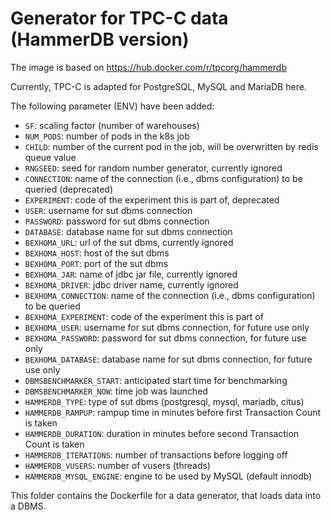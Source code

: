 # Generator for TPC-C data (HammerDB version)

The image is based on https://hub.docker.com/r/tpcorg/hammerdb

Currently, TPC-C is adapted for PostgreSQL, MySQL and MariaDB here.

The following parameter (ENV) have been added:

* `SF`: scaling factor (number of warehouses)
* `NUM_PODS`: number of pods in the k8s job
* `CHILD`: number of the current pod in the job, will be overwritten by redis queue value
* `RNGSEED`: seed for random number generator, currently ignored
* `CONNECTION`: name of the connection (i.e., dbms configuration) to be queried (deprecated)
* `EXPERIMENT`: code of the experiment this is part of, deprecated
* `USER`: username for sut dbms connection
* `PASSWORD`: password for sut dbms connection
* `DATABASE`: database name for sut dbms connection
* `BEXHOMA_URL`: url of the sut dbms, currently ignored
* `BEXHOMA_HOST`: host of the sut dbms
* `BEXHOMA_PORT`: port of the sut dbms
* `BEXHOMA_JAR`: name of jdbc jar file, currently ignored
* `BEXHOMA_DRIVER`: jdbc driver name, currently ignored
* `BEXHOMA_CONNECTION`: name of the connection (i.e., dbms configuration) to be queried
* `BEXHOMA_EXPERIMENT`: code of the experiment this is part of
* `BEXHOMA_USER`: username for sut dbms connection, for future use only
* `BEXHOMA_PASSWORD`: password for sut dbms connection, for future use only
* `BEXHOMA_DATABASE`: database name for sut dbms connection, for future use only
* `DBMSBENCHMARKER_START`: anticipated start time for benchmarking
* `DBMSBENCHMARKER_NOW`: time job was launched
* `HAMMERDB_TYPE`: type of sut dbms (postgresql, mysql, mariadb, citus)
* `HAMMERDB_RAMPUP`: rampup time in minutes before first Transaction Count is taken
* `HAMMERDB_DURATION`: duration in minutes before second Transaction Count is taken
* `HAMMERDB_ITERATIONS`: number of transactions before logging off
* `HAMMERDB_VUSERS`: number of vusers (threads)
* `HAMMERDB_MYSQL_ENGINE`: engine to be used by MySQL (default innodb)

This folder contains the Dockerfile for a data generator, that loads data into a DBMS.
